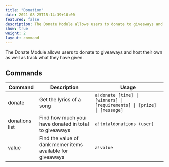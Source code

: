 ```yaml
---
title: "Donation"
date: 2021-08-25T15:14:39+10:00
featured: false
description: The Donate Module allows users to donate to giveaways and host their own as well as track what they have given.
show: true
weight: 2
layout: command
---
```


The Donate Module allows users to donate to giveaways and host their own as well as track what they have given.

## Commands

| Command        | Description                                                   | Usage                                                                |
| -------------- | ------------------------------------------------------------- | -------------------------------------------------------------------- |
| donate         | Get the lyrics of a song                                      | `a!donate [time] \| [winners] \| [requirements] \| [prize] \| [message]` |
| donations list | Find how much you have donated in total to giveaways          | `a!totaldonations (user)`                                            |
| value          | Find the value of dank memer items available for giveaways    | `a!value`                                                            |